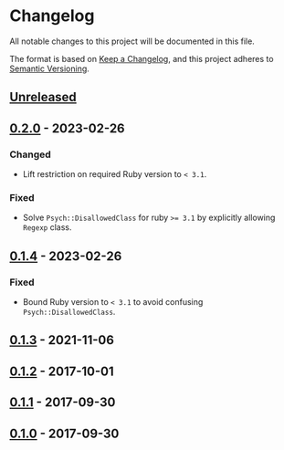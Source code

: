 # Changelog

All notable changes to this project will be documented in this file.

The format is based on [Keep a Changelog](https://keepachangelog.com/en/1.0.0/),
and this project adheres to [Semantic Versioning](https://semver.org/spec/v2.0.0.html).

## [Unreleased]

## [0.2.0] - 2023-02-26

### Changed

- Lift restriction on required Ruby version to `< 3.1`.

### Fixed

- Solve `Psych::DisallowedClass` for ruby `>= 3.1` by explicitly allowing `Regexp` class.

## [0.1.4] - 2023-02-26

### Fixed

- Bound Ruby version to `< 3.1` to avoid confusing `Psych::DisallowedClass`.

## [0.1.3] - 2021-11-06

## [0.1.2] - 2017-10-01

## [0.1.1] - 2017-09-30

## [0.1.0] - 2017-09-30

[unreleased]: https://github.com/paolobrasolin/antex/compare/0.2.0...HEAD
[0.2.0]: https://github.com/paolobrasolin/antex/compare/0.1.4...0.2.0
[0.1.4]: https://github.com/paolobrasolin/antex/compare/0.1.3...0.1.4
[0.1.3]: https://github.com/paolobrasolin/antex/compare/0.1.2...0.1.3
[0.1.2]: https://github.com/paolobrasolin/antex/compare/0.1.1...0.1.2
[0.1.1]: https://github.com/paolobrasolin/antex/compare/0.1.0...0.1.1
[0.1.0]: https://github.com/paolobrasolin/antex/releases/tag/0.1.0
